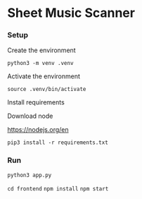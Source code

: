 # Sheet Music Scanner

### Setup


Create the environment

`python3 -m venv .venv`

Activate the environment

`source .venv/bin/activate`

Install requirements

Download node

https://nodejs.org/en

`pip3 install -r requirements.txt`

### Run
`python3 app.py`

`cd frontend`
`npm install`
`npm start`